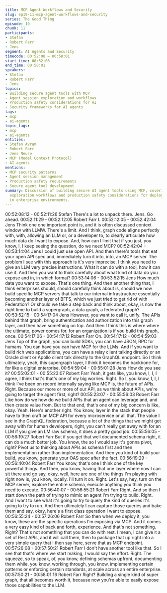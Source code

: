 ```yaml
---
title: MCP Agent Workflows and Security
slug: ep19-11-mcp-agent-workflows-and-security
series: The Good Thing
episode: 19
chunk: 11
participants:
- Stefan
- Robert Farr
- Jens
segment: AI Agents and Security
timecode: 00:52:08 – 00:58:01
start_time: 00:52:08
end_time: 00:58:01
speakers:
- Stefan
- Robert Farr
- Jens
topics:
- Building secure agent tools with MCP
- Agent session exploration and workflows
- Production safety considerations for AI
- Security frameworks for AI agents
tags:
- mcp
- ai-agents
topic_tags:
- mcp
- ai-agents
entities:
- Stefan Avram
- Robert Farr
- Jens Neuse
- MCP (Model Context Protocol)
- AI agents
mentions:
- MCP security patterns
- Agent session management
- Production safety requirements
- Secure agent tool development
summary: Discussion of building secure AI agent tools using MCP, covering session
  exploration workflows and production safety considerations for deploying AI agents
  in enterprise environments.
---
```


00:52:08:12 - 00:52:11:26
Stefan
There's a lot to unpack there. Jens. Go ahead.
00:52:11:29 - 00:52:12:05
Robert Farr
I.
00:52:12:05 - 00:52:42:04
Jens
Think one one important point is, and it is often discussed context window with LLMW. There's a
limit. And I think, graph code aligns perfectly with, with, allowing an LLM or, or a developer to, to
clearly articulate how much data do I want to expose. And, how can I limit that if you just, you
know, I, I keep seeing the question, do we need MCP?
00:52:42:04 - 00:53:14:04
Jens
I could just use open API. And then there's tools that eat your open API spec and, immediately
turn it into, into, an MCP server. The problem I see with this approach is it's very imprecise. I
think you need to give an LLM very precise instructions. What it can do with a tool, how it can
use it. And then you want to think carefully about what kind of data do you expose and in, in
which format?
00:53:14:06 - 00:53:52:15
Jens
How much data you want to expose. That's one thing. And then another thing that, I think
enterprises should, should carefully think about is, should we now build specific MCP servers
that talk to our internal infrastructure essentially becoming another layer of BFFS, which we just
tried to get rid of with Federation? Or should we take a step back and think about, okay, is now
the right time to build a supergraph, a data graph, a federated graph?
00:53:52:15 - 00:54:17:04
Jens
However, you want to call it, unify. The APIs behind that graph, bring authentication and
authorization into this graph layer, and then have something on top. And then I think this is
where where the ultimate, power comes for, for an organization is if you build this graph, once.
00:54:17:06 - 00:54:17:12
Robert Farr
On.
00:54:17:12 - 00:54:59:03
Jens
Top of the graph, you can build SDKs, you can have JSON, RPC for humans. You can have you
can have MCP for the LLMs. And if you want to build rich web applications, you can have a
relay client talking directly or an Oracle client or Apollo client talk directly to the GraphQL
endpoint. So I think ultimately, yeah, this supergraph layer, I think it becomes the backbone for,
for like a digital enterprise.
00:54:59:04 - 00:55:01:28
Jens
How do you see it?
00:55:02:01 - 00:55:23:07
Robert Farr
Yeah, it gets like, you know, I, I, I agree, I think that's that's one of my big worries. Right. So I,
you know, I, I, I think I've been on record internally saying like MCP is, the future of APIs. Right.
Because our more or more of our API, as we think about APIs, we're going to target the agent
first, right?
00:55:23:07 - 00:55:56:03
Robert Farr
Like how do we how do we build APIs that an agent can leverage and, and then create value
from. But to that end, that's one of my big concern is like, okay. Yeah. Here's another right. You
know, layer in the stack that people have to then craft an MCP API for every microservice or all
that. The value I see in the GraphQL federation, because a lot of the things that we might get
away with for human developers, right, you can't really get away with for an LLM if you give an
LM raw schema, it does a pretty good job.
00:55:56:05 - 00:56:19:27
Robert Farr
But if you get that well documented schema right, it can do a much better job. You know, the so I
would say it's gonna pivot, right? Pivot us to thinking about APIs as schema first and then
implementation rather than implementation. And then you kind of build your build, you know,
generate your OAS spec after the fact.
00:56:19:29 - 00:56:40:04
Robert Farr
You know, that's one I think one of the key powerful things. And then, you know, having that one
layer where now I can sit there and go say, okay, well, here are one of the things I'm playing
with right now is, you know, locally. I'll turn it on. Right. Let's say, hey, turn on the MCP server,
explore the entire schema, execute anything you think you need to execute.
00:56:40:07 - 00:56:55:21
Robert Farr
Right. And so then I start down the path of trying to mimic an agent I'm trying to build. Right. And
I want to see what it's going to try to query the kind of queries it's going to try to run. And then
ultimately I can capture those queries and bake them and say, okay, here's a first class
operation I want to expose.
00:56:55:24 - 00:57:26:06
Robert Farr
So then when we deploy it, you know, these are the specific operations I'm exposing via MCP.
And it comes a very easy kind of back and forth, experience. And that's not something. Right?
That's not something that you can do with rest. I mean, I can give it a set of Rest APIs, and it will
call them, then to package that up right into a very simple query that I then say here, serve that
as MCP endpoint.
00:57:26:08 - 00:57:50:21
Robert Farr
I don't have another tool like that. So I see that that's where we start making, I would say the
effort. Right. The squeeze, so to speak, of, you know, defining schemas upfront, documenting
them while, you know, working through, you know, implementing certain patterns or enforcing
certain standards, at scale across an entire enterprise.
00:57:50:21 - 00:58:01:16
Robert Farr
Right? Building a single kind of super graph, that all becomes worth it, because now you're able
to easily expose those capabilities to the LLM.